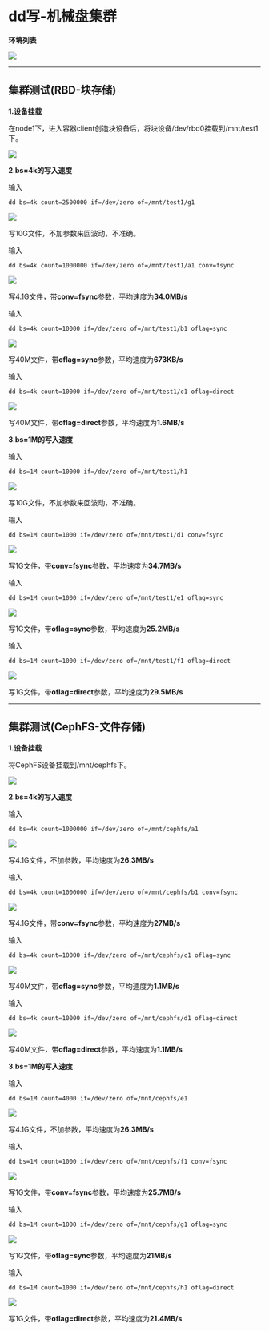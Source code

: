 # dd写-机械盘集群

**环境列表**

![](../../pictures/Ceph/dd写-机械盘集群/1.png)

---

## 集群测试(RBD-块存储)

**1.设备挂载**

在node1下，进入容器client创造块设备后，将块设备/dev/rbd0挂载到/mnt/test1下。

![](../../pictures/Ceph/dd写-机械盘集群/2.png)

**2.bs=4k的写入速度**

输入

    dd bs=4k count=2500000 if=/dev/zero of=/mnt/test1/g1

![](../../pictures/Ceph/dd写-机械盘集群/3.png)

写10G文件，不加参数来回波动，不准确。

输入

    dd bs=4k count=1000000 if=/dev/zero of=/mnt/test1/a1 conv=fsync
    
![](../../pictures/Ceph/dd写-机械盘集群/4.png)

写4.1G文件，带**conv=fsync**参数，平均速度为**34.0MB/s**

输入

    dd bs=4k count=10000 if=/dev/zero of=/mnt/test1/b1 oflag=sync
    
![](../../pictures/Ceph/dd写-机械盘集群/5.png)

写40M文件，带**oflag=sync**参数，平均速度为**673KB/s**

输入

    dd bs=4k count=10000 if=/dev/zero of=/mnt/test1/c1 oflag=direct
    
![](../../pictures/Ceph/dd写-机械盘集群/6.png)

写40M文件，带**oflag=direct**参数，平均速度为**1.6MB/s**

**3.bs=1M的写入速度**

输入

    dd bs=1M count=10000 if=/dev/zero of=/mnt/test1/h1
    
![](../../pictures/Ceph/dd写-机械盘集群/7.png)

写10G文件，不加参数来回波动，不准确。

输入

    dd bs=1M count=1000 if=/dev/zero of=/mnt/test1/d1 conv=fsync
    
![](../../pictures/Ceph/dd写-机械盘集群/8.png)

写1G文件，带**conv=fsync**参数，平均速度为**34.7MB/s**

输入

    dd bs=1M count=1000 if=/dev/zero of=/mnt/test1/e1 oflag=sync
    
![](../../pictures/Ceph/dd写-机械盘集群/9.png)

写1G文件，带**oflag=sync**参数，平均速度为**25.2MB/s**

输入

    dd bs=1M count=1000 if=/dev/zero of=/mnt/test1/f1 oflag=direct
    
![](../../pictures/Ceph/dd写-机械盘集群/10.png)

写1G文件，带**oflag=direct**参数，平均速度为**29.5MB/s**

---

## 集群测试(CephFS-文件存储)

**1.设备挂载**

将CephFS设备挂载到/mnt/cephfs下。

![](../../pictures/Ceph/dd写-机械盘集群/11.png)

**2.bs=4k的写入速度**

输入

    dd bs=4k count=1000000 if=/dev/zero of=/mnt/cephfs/a1

![](../../pictures/Ceph/dd写-机械盘集群/12.png)

写4.1G文件，不加参数，平均速度为**26.3MB/s**

输入

    dd bs=4k count=1000000 if=/dev/zero of=/mnt/cephfs/b1 conv=fsync
    
![](../../pictures/Ceph/dd写-机械盘集群/13.png)

写4.1G文件，带**conv=fsync**参数，平均速度为**27MB/s**

输入

    dd bs=4k count=10000 if=/dev/zero of=/mnt/cephfs/c1 oflag=sync
    
![](../../pictures/Ceph/dd写-机械盘集群/14.png)

写40M文件，带**oflag=sync**参数，平均速度为**1.1MB/s**

输入

    dd bs=4k count=10000 if=/dev/zero of=/mnt/cephfs/d1 oflag=direct
    
![](../../pictures/Ceph/dd写-机械盘集群/15.png)

写40M文件，带**oflag=direct**参数，平均速度为**1.1MB/s**

**3.bs=1M的写入速度**

输入

    dd bs=1M count=4000 if=/dev/zero of=/mnt/cephfs/e1
    
![](../../pictures/Ceph/dd写-机械盘集群/16.png)

写4.1G文件，不加参数，平均速度为**26.3MB/s**

输入

    dd bs=1M count=1000 if=/dev/zero of=/mnt/cephfs/f1 conv=fsync
    
![](../../pictures/Ceph/dd写-机械盘集群/17.png)

写1G文件，带**conv=fsync**参数，平均速度为**25.7MB/s**

输入

    dd bs=1M count=1000 if=/dev/zero of=/mnt/cephfs/g1 oflag=sync
    
![](../../pictures/Ceph/dd写-机械盘集群/18.png)

写1G文件，带**oflag=sync**参数，平均速度为**21MB/s**

输入

    dd bs=1M count=1000 if=/dev/zero of=/mnt/cephfs/h1 oflag=direct
    
![](../../pictures/Ceph/dd写-机械盘集群/19.png)

写1G文件，带**oflag=direct**参数，平均速度为**21.4MB/s**
